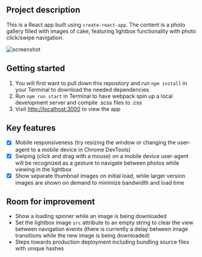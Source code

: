## Project description

This is a React app built using `create-react-app`. The content is a photo gallery filled with images of cake, featuring lightbox functionality with photo click/swipe navigation.

![screenshot](https://i.imgur.com/7rLSMnp.png)

## Getting started

1.  You will first want to pull down this repository and run `npm install` in your Terminal to download the needed dependencies
2.  Run `npm run start` in Terminal to have webpack spin up a local development server and compile .scss files to .css
3.  Visit [http://localhost:3000](http://localhost:3000) to view the app

## Key features
- [x] Mobile responsiveness (try resizing the window or changing the user-agent to a mobile device in Chrome DevTools)
- [x] Swiping (click and drag with a mouse) on a mobile device user-agent will be recognized as a gesture to navigate between photos while viewing in the lightbox
- [x] Show separate thumbnail images on initial load, while larger version images are shown on demand to minimize bandwidth and load time

## Room for improvement
* Show a loading spinner while an image is being downloaded
* Set the lightbox image `src` attribute to an empty string to clear the view between navigation events (there is currently a delay between image transitions while the new image is being downloaded)
* Steps towards production deployment including bundling source files with unique hashes
